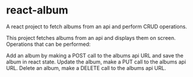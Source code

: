 # react-album
A react project to fetch albums from an api and perform CRUD operations.

This project fetches albums from an api and displays them on screen.
Operations that can be performed:

Add an album by making a POST call to the albums api URL and save the album in react state.
Update the album, make a PUT call to the albums api URL.
Delete an album, make a DELETE call to the albums api URL.
